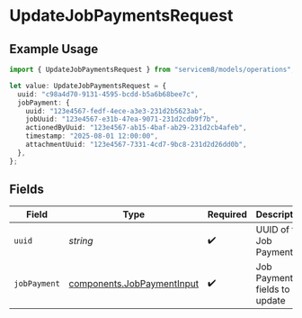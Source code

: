 # UpdateJobPaymentsRequest

## Example Usage

```typescript
import { UpdateJobPaymentsRequest } from "servicem8/models/operations";

let value: UpdateJobPaymentsRequest = {
  uuid: "c98a4d70-9131-4595-bcdd-b5a6b68bee7c",
  jobPayment: {
    uuid: "123e4567-fedf-4ece-a3e3-231d2b5623ab",
    jobUuid: "123e4567-e31b-47ea-9071-231d2cdb9f7b",
    actionedByUuid: "123e4567-ab15-4baf-ab29-231d2cb4afeb",
    timestamp: "2025-08-01 12:00:00",
    attachmentUuid: "123e4567-7331-4cd7-9bc8-231d2d26dd0b",
  },
};
```

## Fields

| Field                                                                    | Type                                                                     | Required                                                                 | Description                                                              |
| ------------------------------------------------------------------------ | ------------------------------------------------------------------------ | ------------------------------------------------------------------------ | ------------------------------------------------------------------------ |
| `uuid`                                                                   | *string*                                                                 | :heavy_check_mark:                                                       | UUID of the Job Payment                                                  |
| `jobPayment`                                                             | [components.JobPaymentInput](../../models/components/jobpaymentinput.md) | :heavy_check_mark:                                                       | Job Payment fields to update                                             |